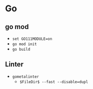 # Go


## go mod

* `set GO111MODULE=on`
* `go mod init`
* `go build`


## Linter

* `gometalinter`
  * `$FileDir$ --fast --disable=dupl`
  
  
